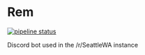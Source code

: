 # Rem
[![pipeline status](https://gitlab.com/wchill/Rem/badges/master/pipeline.svg)](https://gitlab.com/wchill/Rem/commits/master)

Discord bot used in the /r/SeattleWA instance

